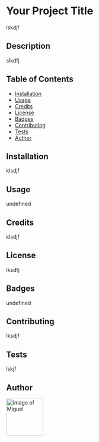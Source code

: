 
# Your Project Title
lskdjf

## Description 
slkdfj

## Table of Contents 

* [Installation](#installation)
* [Usage](#usage)
* [Credits](#credits)
* [License](#license)
* [Badges](#badges)
* [Contributing](#contributing)
* [Tests](#tests)
* [Author](#author)


## Installation
klsdjf

## Usage 
undefined


## Credits
klsdjf


## License
lksdfj


## Badges
undefined

## Contributing
lksdjf


## Tests
lskjf

## Author
<img src = "undefined" alt= "image of Miguel" height= "100px" width="100px" />

    
